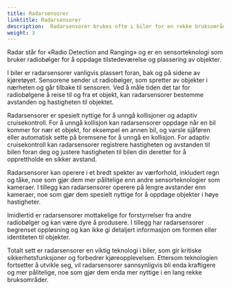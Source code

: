 ```yaml
---
title: Radarsensorer
linktitle: Radarsensorer
description:  Radarsensorer brukes ofte i biler for en rekke bruksområder, inkludert kollisjonsunngåelse, adaptiv cruisekontroll og blindsonedeteksjon.
weight: 3
---
```

<!-- markdownlint-disable MD033 -->
Radar står for «Radio Detection and Ranging» og er en sensorteknologi som bruker radiobølger for å oppdage tilstedeværelse og plassering av objekter.

I biler er radarsensorer vanligvis plassert foran, bak og på sidene av kjøretøyet. Sensorene sender ut radiobølger, som spretter av objekter i nærheten og går tilbake til sensoren. Ved å måle tiden det tar for radiobølgene å reise til og fra et objekt, kan radarsensorer bestemme avstanden og hastigheten til objektet.

Radarsensorer er spesielt nyttige for å unngå kollisjoner og adaptiv cruisekontroll. For å unngå kollisjon kan radarsensorer oppdage når en bil kommer for nær et objekt, for eksempel en annen bil, og varsle sjåføren eller automatisk sette på bremsene for å unngå en kollisjon. For adaptiv cruisekontroll kan radarsensorer registrere hastigheten og avstanden til bilen foran deg og justere hastigheten til bilen din deretter for å opprettholde en sikker avstand.

Radarsensorer kan operere i et bredt spekter av værforhold, inkludert regn og tåke, noe som gjør dem mer pålitelige enn andre sensorteknologier som kameraer. I tillegg kan radarsensorer operere på lengre avstander enn kameraer, noe som gjør dem spesielt nyttige for å oppdage objekter i høye hastigheter.

Imidlertid er radarsensorer mottakelige for forstyrrelser fra andre radiobølger og kan være dyre å produsere. I tillegg har radarsensorer begrenset oppløsning og kan ikke gi detaljert informasjon om formen eller identiteten til objekter.

Totalt sett er radarsensorer en viktig teknologi i biler, som gir kritiske sikkerhetsfunksjoner og forbedrer kjøreopplevelsen. Ettersom teknologien fortsetter å utvikle seg, vil radarsensorer sannsynligvis bli enda kraftigere og mer pålitelige, noe som gjør dem enda mer nyttige i en lang rekke bruksområder.